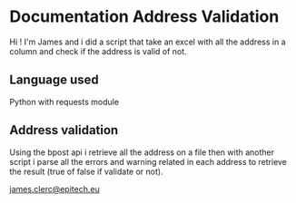 # Documentation Address Validation

Hi ! I'm James and i did a script that take an excel with all the address in a column and check if the address is valid of not.

## Language used

Python with requests module

## Address validation

Using the bpost api i retrieve all the address on a file then with another script i parse all the errors and warning related in each address to retrieve the result (true of false if validate or not).

james.clerc@epitech.eu
